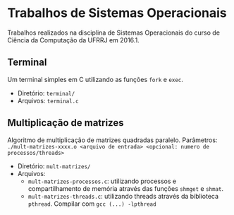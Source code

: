 # Trabalhos de Sistemas Operacionais
Trabalhos realizados na disciplina de Sistemas Operacionais do curso de Ciência da Computação da UFRRJ em 2016.1.

## Terminal
Um terminal simples em C utilizando as funções ```fork``` e ```exec```.
* Diretório: ```terminal/```
* Arquivos: ```terminal.c```

## Multiplicação de matrizes
Algoritmo de multiplicação de matrizes quadradas paralelo. Parâmetros: ```./mult-matrizes-xxxx.o <arquivo de entrada> <opcional: numero de processos/threads>```
* Diretório: ```mult-matrizes/```
* Arquivos:
	* ```mult-matrizes-processos.c```: utilizando processos e compartilhamento de memória através das funções ```shmget``` e ```shmat```.
	* ```mult-matrizes-threads.c```: utilizando threads através da biblioteca ```pthread```. Compilar com ```gcc (...) -lpthread```